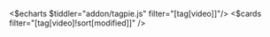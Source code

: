<$echarts $tiddler="addon/tagpie.js" filter="[tag[video]]"/>
<$cards filter="[tag[video]!sort[modified]]" />